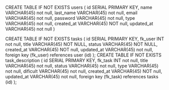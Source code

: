 CREATE TABLE IF NOT EXISTS users (
	id SERIAL PRIMARY KEY,
	name VARCHAR(45) not null,
	last_name VARCHAR(45) not null,
	email VARCHAR(45) not null,
	password VARCHAR(45) not null,
	type VARCHAR(45) not null,
	created_at VARCHAR(45) NOT null,
	updated_at VARCHAR(45) not null
)

CREATE TABLE IF NOT EXISTS tasks (
	id SERIAL PRIMARY KEY,
	fk_user INT not null,
	title VARCHAR(45) NOT NULL,
	status VARCHAR(45) NOT NULL,
	created_at VARCHAR(45) NOT null,
	updated_at VARCHAR(45) not null,
	foreign key (fk_user)
		references user (id)
);
CREATE TABLE IF NOT EXISTS task_description (
	id SERIAL PRIMARY KEY,
	fk_task INT not null,
	title VARCHAR(45) not null,
	status VARCHAR(45) not null,
	type VARCHAR(45) not null,
	dificult VARCHAR(45) not null,
	created_at VARCHAR(45) NOT null,
	updated_at VARCHAR(45) not null,
	foreign key (fk_task)
		references tasks (id)
);